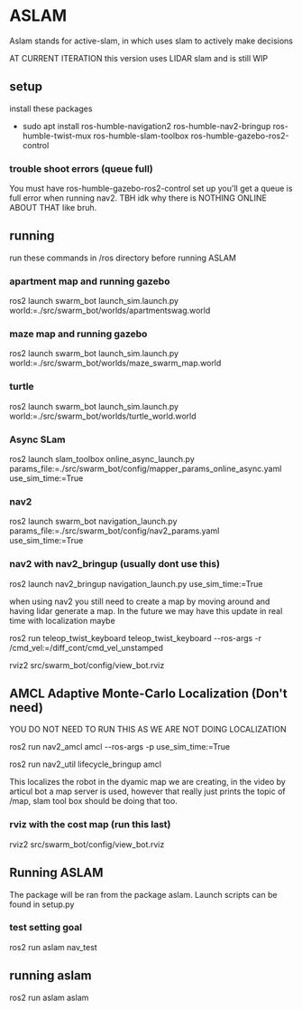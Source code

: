 # ASLAM

Aslam stands for active-slam, in which uses slam to actively make decisions

AT CURRENT ITERATION this version uses LIDAR slam and is still WIP 

## setup

install these packages

- sudo apt install ros-humble-navigation2 ros-humble-nav2-bringup ros-humble-twist-mux ros-humble-slam-toolbox ros-humble-gazebo-ros2-control

### trouble shoot errors (queue full)

You must have ros-humble-gazebo-ros2-control set up you'll get a queue is full error when running nav2. TBH idk why there is NOTHING ONLINE ABOUT THAT like bruh.

## running

run these commands in /ros directory before running ASLAM

### apartment map and running gazebo

ros2 launch swarm_bot launch_sim.launch.py world:=./src/swarm_bot/worlds/apartmentswag.world

### maze map and running gazebo

ros2 launch swarm_bot launch_sim.launch.py world:=./src/swarm_bot/worlds/maze_swarm_map.world

### turtle

ros2 launch swarm_bot launch_sim.launch.py world:=./src/swarm_bot/worlds/turtle_world.world

### Async SLam

ros2 launch slam_toolbox online_async_launch.py params_file:=./src/swarm_bot/config/mapper_params_online_async.yaml use_sim_time:=True

### nav2 

ros2 launch swarm_bot navigation_launch.py params_file:=./src/swarm_bot/config/nav2_params.yaml use_sim_time:=True

### nav2 with nav2_bringup (usually dont use this)

ros2 launch nav2_bringup navigation_launch.py use_sim_time:=True

when using nav2 you still need to create a map by moving around and having lidar generate a map. In the future we may have this update in real time with localization maybe

ros2 run teleop_twist_keyboard teleop_twist_keyboard --ros-args -r /cmd_vel:=/diff_cont/cmd_vel_unstamped

rviz2 src/swarm_bot/config/view_bot.rviz    

## AMCL Adaptive Monte-Carlo Localization (Don't need)

YOU DO NOT NEED TO RUN THIS AS WE ARE NOT DOING LOCALIZATION

ros2 run nav2_amcl amcl --ros-args -p use_sim_time:=True

ros2 run nav2_util lifecycle_bringup amcl

This localizes the robot in the dyamic map we are creating, in the video by articul bot a map server is used, however that really just prints the topic of /map, slam tool box should be doing that too. 


### rviz with the cost map (run this last)

rviz2 src/swarm_bot/config/view_bot.rviz    

## Running ASLAM

The package will be ran from the package aslam. Launch scripts can be found in setup.py

### test setting goal

ros2 run aslam nav_test

## running aslam

ros2 run aslam aslam
